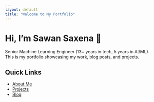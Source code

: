```yaml
---
layout: default
title: "Welcome to My Portfolio"
---
```


# Hi, I’m Sawan Saxena 👋
Senior Machine Learning Engineer (13+ years in tech, 5 years in AI/ML).  
This is my portfolio showcasing my work, blog posts, and projects.

## Quick Links
- [About Me](about.md)
- [Projects](projects.md)
- [Blog](blog.md)
